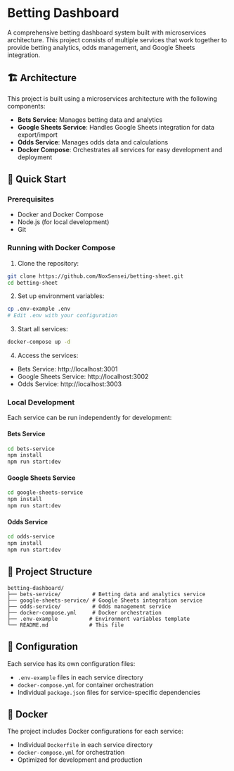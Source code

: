 # Betting Dashboard

A comprehensive betting dashboard system built with microservices architecture. This project consists of multiple services that work together to provide betting analytics, odds management, and Google Sheets integration.

## 🏗️ Architecture

This project is built using a microservices architecture with the following components:

- **Bets Service**: Manages betting data and analytics
- **Google Sheets Service**: Handles Google Sheets integration for data export/import
- **Odds Service**: Manages odds data and calculations
- **Docker Compose**: Orchestrates all services for easy development and deployment

## 🚀 Quick Start

### Prerequisites

- Docker and Docker Compose
- Node.js (for local development)
- Git

### Running with Docker Compose

1. Clone the repository:
```bash
git clone https://github.com/NoxSensei/betting-sheet.git
cd betting-sheet
```

2. Set up environment variables:
```bash
cp .env-example .env
# Edit .env with your configuration
```

3. Start all services:
```bash
docker-compose up -d
```

4. Access the services:
- Bets Service: http://localhost:3001
- Google Sheets Service: http://localhost:3002
- Odds Service: http://localhost:3003

### Local Development

Each service can be run independently for development:

#### Bets Service
```bash
cd bets-service
npm install
npm run start:dev
```

#### Google Sheets Service
```bash
cd google-sheets-service
npm install
npm run start:dev
```

#### Odds Service
```bash
cd odds-service
npm install
npm run start:dev
```

## 📁 Project Structure

```
betting-dashboard/
├── bets-service/          # Betting data and analytics service
├── google-sheets-service/ # Google Sheets integration service
├── odds-service/          # Odds management service
├── docker-compose.yml     # Docker orchestration
├── .env-example          # Environment variables template
└── README.md             # This file
```

## 🔧 Configuration

Each service has its own configuration files:
- `.env-example` files in each service directory
- `docker-compose.yml` for container orchestration
- Individual `package.json` files for service-specific dependencies

## 🐳 Docker

The project includes Docker configurations for each service:
- Individual `Dockerfile` in each service directory
- `docker-compose.yml` for orchestration
- Optimized for development and production

